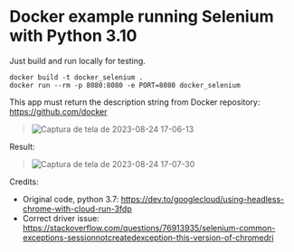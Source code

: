 # Docker example running Selenium with Python 3.10



Just build and run locally for testing.
```
docker build -t docker_selenium .
docker run --rm -p 8080:8080 -e PORT=8080 docker_selenium
```

This app must return the description string from Docker repository:<br>
https://github.com/docker
>![Captura de tela de 2023-08-24 17-06-13](https://github.com/williamfalinski/docker-selenium-python/assets/26746287/42473e66-8520-4000-a9ed-59d2463d7469)

Result:<br>
>![Captura de tela de 2023-08-24 17-07-30](https://github.com/williamfalinski/docker-selenium-python/assets/26746287/5b8c8024-3377-4c40-a06b-32845c1332b0)

Credits:
- Original code, python 3.7:
https://dev.to/googlecloud/using-headless-chrome-with-cloud-run-3fdp
- Correct driver issue:
https://stackoverflow.com/questions/76913935/selenium-common-exceptions-sessionnotcreatedexception-this-version-of-chromedri



